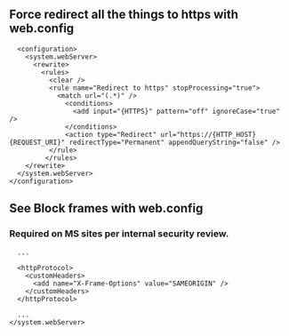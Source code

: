 ## Force redirect all the things to https with web.config

```<?xml version="1.0" encoding="UTF-8"?>
  <configuration>
    <system.webServer>
      <rewrite>
        <rules>
          <clear />
          <rule name="Redirect to https" stopProcessing="true">
            <match url="(.*)" />
              <conditions>
                <add input="{HTTPS}" pattern="off" ignoreCase="true" />
              </conditions>
              <action type="Redirect" url="https://{HTTP_HOST}{REQUEST_URI}" redirectType="Permanent" appendQueryString="false" />
          </rule>
         </rules>
    </rewrite>
  </system.webServer>
</configuration>
```


## See Block frames with web.config
### Required on MS sites per internal security review.

```<system.webServer>
  ...
 
  <httpProtocol>
    <customHeaders>
      <add name="X-Frame-Options" value="SAMEORIGIN" />
    </customHeaders>
  </httpProtocol>
 
  ...
</system.webServer>
```

